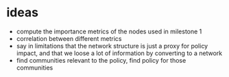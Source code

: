 # ideas
* compute the importance metrics of the nodes used in milestone 1
* correlation between different metrics
* say in limitations that the network structure is just a proxy for policy impact, and that we loose a lot of information by converting to a network
* find communities relevant to the policy, find policy for those communities 
